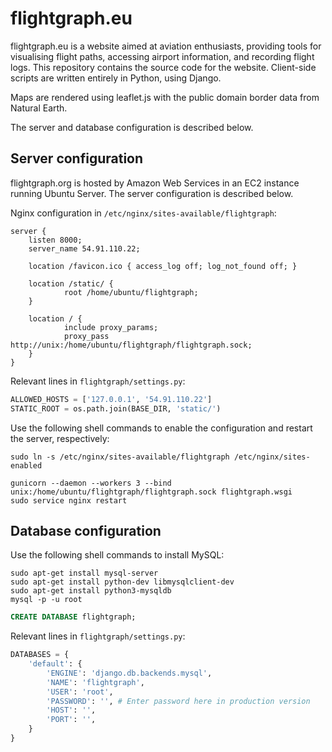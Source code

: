 # flightgraph.eu

flightgraph.eu is a website aimed at aviation enthusiasts, providing tools for visualising flight paths, accessing airport information, and recording flight logs. This repository contains the source code for the website. Client-side scripts are written entirely in Python, using Django.

Maps are rendered using leaflet.js with the public domain border data from Natural Earth.

The server and database configuration is described below.

## Server configuration

flightgraph.org is hosted by Amazon Web Services in an EC2 instance running 
Ubuntu Server. The server configuration is described below.

Nginx configuration in `/etc/nginx/sites-available/flightgraph`:

```nginx
server {
    listen 8000;
    server_name 54.91.110.22;

    location /favicon.ico { access_log off; log_not_found off; }

    location /static/ {
            root /home/ubuntu/flightgraph;
    }

    location / {
            include proxy_params;
            proxy_pass http://unix:/home/ubuntu/flightgraph/flightgraph.sock;
    }
}
```

Relevant lines in `flightgraph/settings.py`:

```python
ALLOWED_HOSTS = ['127.0.0.1', '54.91.110.22']
STATIC_ROOT = os.path.join(BASE_DIR, 'static/')
```

Use the following shell commands to enable the configuration and restart the server, respectively:

```shell
sudo ln -s /etc/nginx/sites-available/flightgraph /etc/nginx/sites-enabled
```

```shell
gunicorn --daemon --workers 3 --bind unix:/home/ubuntu/flightgraph/flightgraph.sock flightgraph.wsgi
sudo service nginx restart
```

## Database configuration

Use the following shell commands to install MySQL:

```shell
sudo apt-get install mysql-server
sudo apt-get install python-dev libmysqlclient-dev
sudo apt-get install python3-mysqldb
mysql -p -u root
```

```sql
CREATE DATABASE flightgraph;
```

Relevant lines in `flightgraph/settings.py`:

```python
DATABASES = {
    'default': {
        'ENGINE': 'django.db.backends.mysql',
        'NAME': 'flightgraph',
        'USER': 'root',
        'PASSWORD': '', # Enter password here in production version
        'HOST': '',
        'PORT': '',
    }
}
```

